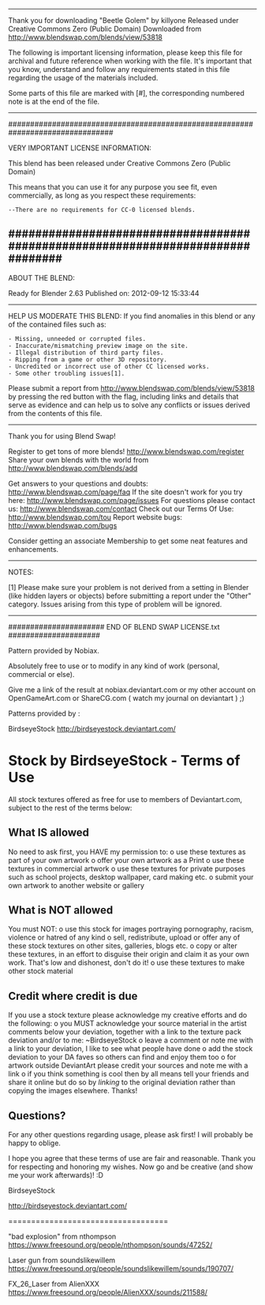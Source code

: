 --------------------------------------------------------------------------------
Thank you for downloading "Beetle Golem" by killyone
Released under
Creative Commons Zero (Public Domain)
Downloaded from http://www.blendswap.com/blends/view/53818

The following is important licensing information, please keep this file for
archival and future reference when working with the file. It's important that
you know, understand and follow any requirements stated in this file regarding
the usage of the materials included.

Some parts of this file are marked with [#], the corresponding numbered note is
at the end of the file.

--------------------------------------------------------------------------------
################################################################################

VERY IMPORTANT LICENSE INFORMATION:

This blend has been released under
Creative Commons Zero (Public Domain)

This means that you can use it for any purpose you see fit, even commercially,
as long as you respect these requirements:

	--There are no requirements for CC-0 licensed blends.
################################################################################
--------------------------------------------------------------------------------

ABOUT THE BLEND:

Ready for Blender 2.63
Published on: 2012-09-12 15:33:44

--------------------------------------------------------------------------------

HELP US MODERATE THIS BLEND:
If you find anomalies in this blend or any of the contained files such as:

	- Missing, unneeded or corrupted files.
	- Inaccurate/mismatching preview image on the site.
	- Illegal distribution of third party files.
	- Ripping from a game or other 3D repository.
	- Uncredited or incorrect use of other CC licensed works.
	- Some other troubling issues[1].

Please submit a report from  http://www.blendswap.com/blends/view/53818
by pressing the red button with the flag, including links and details that serve
as evidence and can help us to solve any conflicts or issues derived from the
contents of this file.

--------------------------------------------------------------------------------

Thank you for using Blend Swap!

Register to get tons of more blends! http://www.blendswap.com/register
Share your own blends with the world from http://www.blendswap.com/blends/add

Get answers to your questions and doubts: http://www.blendswap.com/page/faq
If the site doesn't work for you try here: http://www.blendswap.com/page/issues
For questions please contact us: http://www.blendswap.com/contact
Check out our Terms Of Use: http://www.blendswap.com/tou
Report website bugs: http://www.blendswap.com/bugs

Consider getting an associate Membership to get some neat features and
enhancements.

--------------------------------------------------------------------------------

NOTES:

[1] Please make sure your problem is not derived from a setting in Blender (like
hidden layers or objects) before submitting a report under the "Other" category.
Issues arising from this type of problem will be ignored.

--------------------------------------------------------------------------------
######################    END OF BLEND SWAP LICENSE.txt    #####################

Pattern provided by Nobiax.

Absolutely free to use or to modify in any kind of work (personal, commercial or else).

Give me a link of the result at nobiax.deviantart.com or my other account on OpenGameArt.com or ShareCG.com
( watch my journal on deviantart ) ;)


Patterns provided by :

BirdseyeStock
http://birdseyestock.deviantart.com/

Stock by BirdseyeStock - Terms of Use
=====================================

All stock textures offered as free for use to members of Deviantart.com, subject to the rest of the terms below:


What IS allowed
---------------
No need to ask first, you HAVE my permission to:
 o  use these textures as part of your own artwork
 o  offer your own artwork as a Print
 o  use these textures in commercial artwork
 o  use these textures for private purposes such as school projects, desktop wallpaper, card making etc.
 o  submit your own artwork to another website or gallery


What is NOT allowed
-------------------
You must NOT:
 o  use this stock for images portraying pornography, racism, violence or hatred of any kind
 o  sell, redistribute, upload or offer any of these stock textures on other sites, galleries, blogs etc.
 o  copy or alter these textures, in an effort to disguise their origin and claim it as your own work. That's low and dishonest, don't do it!
 o  use these textures to make other stock material


Credit where credit is due
--------------------------
If you use a stock texture please acknowledge my creative efforts and do the following:
 o  you MUST acknowledge your source material in the artist comments below your deviation, together with a link to the texture pack deviation and/or to me: ~BirdseyeStock
 o  leave a comment or note me with a link to your deviation, I like to see what people have done
 o  add the stock deviation to your DA faves so others can find and enjoy them too
 o  for artwork outside DeviantArt please credit your sources and note me with a link
 o  if you think something is cool then by all means tell your friends and share it online but do so by *linking* to the original deviation rather than copying the images elsewhere. Thanks!


Questions?
----------
For any other questions regarding usage, please ask first! I will probably be happy to oblige.


I hope you agree that these terms of use are fair and reasonable. 
Thank you for respecting and honoring my wishes. 
Now go and be creative (and show me your work afterwards)! :D


BirdseyeStock

http://birdseyestock.deviantart.com/

===================================

"bad explosion" from nthompson
https://www.freesound.org/people/nthompson/sounds/47252/


Laser gun from soundslikewillem
https://www.freesound.org/people/soundslikewillem/sounds/190707/

FX_26_Laser from AlienXXX
https://www.freesound.org/people/AlienXXX/sounds/211588/
